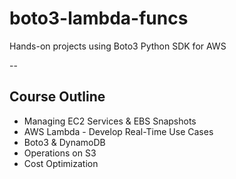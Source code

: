 # boto3-lambda-funcs
Hands-on projects using Boto3 Python SDK for AWS


--

## Course Outline

- Managing EC2 Services & EBS Snapshots
- AWS Lambda - Develop Real-Time Use Cases
- Boto3 & DynamoDB
- Operations on S3
- Cost Optimization
